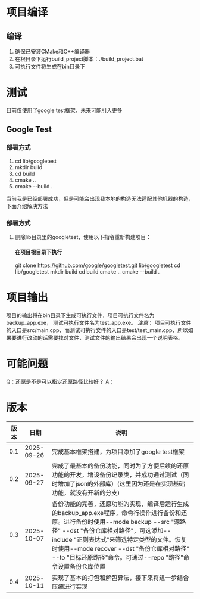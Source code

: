# 项目编译

## 编译
1. 确保已安装CMake和C++编译器
2.  在根目录下运行build_project脚本：./build_project.bat
3.  可执行文件将生成在bin目录下


# 测试 
目前仅使用了google test框架，未来可能引入更多
## Google Test

### 部署方式
1. cd lib/googletest
2. mkdir build
3. cd build
4. cmake ..
5. cmake --build .

当前我是已经部署成功，但是可能会出现我本地的构造无法适配其他机器的构造，下面介绍解决方法
### 部署方式
1. 删除lib目录里的googletest，使用以下指令重新构建项目：
    #### 在项目根目录下执行
    git clone https://github.com/google/googletest.git lib/googletest
    cd lib/googletest
    mkdir build
    cd build
    cmake ..
    cmake --build .


# 项目输出
项目的输出将在bin目录下生成可执行文件，项目可执行文件名为backup_app.exe， 测试可执行文件名为test_app.exe。
*注意*： 项目可执行文件的入口是src/main.cpp，而测试可执行文件的入口是test/test_main.cpp，所以如果要进行改动的话需要找对文件，测试文件的输出结果会出现一个说明表格。

# 可能问题
Q：还原是不是可以指定还原路径比较好？
A：


# 版本
| 版本 | 日期 | 说明 |
| --- | --- | --- |
| 0.1 | 2025-09-26 | 完成基本框架搭建，为项目添加了google test框架 |
| 0.2 | 2025-09-27 | 完成了最基本的备份功能，同时为了方便后续的还原功能的开发，增设备份记录类，并成功通过测试（同时增加了json的外部库）(这里因为还是在实现基础功能，就没有开新的分支) |
| 0.3 | 2025-10-07 | 备份功能的完善，还原功能的实现，编译后运行生成的backup_app.exe程序，命令行操作进行备份和还原。进行备份时使用--mode backup --src "源路径" --dst "备份仓库相对路径"，可选添加--include "正则表达式"来筛选特定类型的文件。恢复时使用--mode recover --dst "备份仓库相对路径" --to "目标还原路径"命令。可通过--repo "路径"命令设置备份仓库位置|
| 0.4 | 2025-10-11 | 实现了基本的打包和解包算法，接下来将进一步结合压缩进行实现|